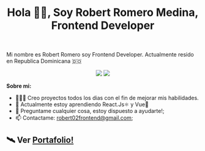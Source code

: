 <h1 align="center">Hola 👋🏽, Soy Robert Romero Medina, Frontend Developer</h1>

<br/>

<p>Mi nombre es Robert Romero soy Frontend Developer. Actualmente resido en Republica Dominicana 🇩🇴</p>

<p align="center">
<a href="https://twitter.com/robertrm00"><img src="https://img.shields.io/twitter/follow/Robertrm00?style=social" /></a>
<a href="https://github.com/Robertrm0"><img src="https://img.shields.io/github/followers/Robertrm0?label=follow&style=social" /></a>
</p>

**Sobre mi:**

- 👨🏽‍💻 Creo proyectos todos los dias con el fin de mejorar mis habilidades.
- 🌱 Actualmente estoy aprendiendo React.Js⚛ y Vue💚
- 💬 Preguntame cualquier cosa, estoy dispuesto a ayudarte!;
- 📫 Contactame: robert02frontend@gmail.com;

## 🛰 Ver [Portafolio!](https://robertrm0.github.io/) 
